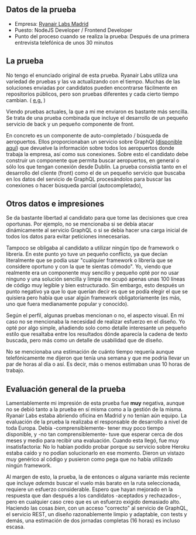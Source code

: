 ## Datos de la prueba

 - Empresa: [Ryanair Labs Madrid](https://careers.ryanair.com/ryanair-labs-madrid/)
 - Puesto: NodeJS Developer / Frontend Developer
 - Punto del proceso cuando se realiza la prueba: Después de una primera entrevista telefónica de unos 30 minutos

## La prueba

No tengo el enunciado original de esta prueba. Ryanair Labs utiliza una variedad de pruebas y las va actualizando con el tiempo. Muchas de las soluciones enviadas por candidatos pueden encontrarse fácilmente en repositorios públicos, pero son pruebas diferentes y cada cierto tiempo cambian. ( [e.g.](https://github.com/search?q=ryanair&type=Repositories) )

Viendo pruebas actuales, la que a mi me enviaron es bastante más sencilla. Se trata de una prueba combinada que incluye el desarrollo de un pequeño servicio de back y un pequeño componente de front.

En concreto es un componente de auto-completado / búsqueda de aeropuertos. Ellos proporcionaban un servicio sobre GraphQl ([disponible aquí](https://nodejs-tech-test.herokuapp.com/graphql?query={airports{name,seoName,iataCode,routes}})) que devuelve la información sobre todos los aeropuertos donde trabaja la empresa, así como sus conexiones. Sobre esto el candidato debe construir un componente que permita buscar aeropuertos, en general o sólo los que tengan conexión desde Dublín.
La prueba consistía tanto en el desarrollo del cliente (front) como el de un pequeño servicio que buscaba en los datos del servicio de GraphQL procesándolos para buscar las conexiones o hacer búsqueda parcial (autocompletado),

## Otros datos e impresiones

Se da bastante libertad al candidato para que tome las decisiones que crea oportunas. Por ejemplo, no se mencionaba si se debía atacar dinámicamente al servicio GraphQL o si se debía hacer una carga inicial de todos los datos para evitar peticiones innecesarias.

Tampoco se obligaba al candidato a utilizar ningún tipo de framework o librería. En este punto yo tuve un pequeño conflicto, ya que decían literalmente que se podía usar "cualquier framework o librería que se considere oportuno y con la que te sientas cómodo". Yo, viendo que realmente era un componente muy sencillo y pequeño opté por no usar ninguno y una solución sencilla y limpia me ocupó apenas unas 100 líneas de código muy legible y bien estructurado. Sin embargo, esto después un punto negativo ya que lo que querían decir es que se podía elegir el que se quisiera pero había que usar algún framework obligatoriamente (es más, uno que fuera medianamente popular y conocido).

Según el perfil, algunas pruebas mencionan o no, el aspecto visual. En mi caso no se mencionaba la necesidad de realizar esfuerzo en el diseño. Yo opté por algo simple, añadiendo solo como detalle interesante un pequeño estilo que resaltaba entre los resultados dónde aparecía la cadena de texto buscada, pero más como un detalle de usabilidad que de diseño.

No se mencionaba una estimación de cuánto tiempo requería aunque telefónicamente me dijeron que tenía una semana y que me podría llevar un par de horas al día o así. Es decir, más o menos estimaban unas 10 horas de trabajo.

## Evaluación general de la prueba

Lamentablemente mi impresión de esta prueba fue **muy** negativa, aunque no se debió tanto a la prueba en sí misma como a la gestión de la misma. Ryanair Labs estaba abriendo oficina en Madrid y no tenían aún equipo. La evaluación de la prueba la realizaba el responsable de desarrollo a nivel de toda Europa. Debía -comprensiblemente- tener muy poco tiempo disponible, y -no tan comprensiblemente- tuve que esperar cerca de dos meses y medio para recibir una evaluación. Cuando esta llegó, fue muy insatisfactoria: No lo habían podido probar porque _su_ servicio sobre Heroku estaba caído y no podían solucionarlo en ese momento. Dieron un vistazo muy genérico al código y pusieron como pega que no había utilizado ningún framework.

Al margen de esto, la prueba, la de entonces o alguna variante más reciente que incluye _además_ buscar el vuelo más barato en la ruta seleccionada, requiere un esfuerzo considerable. Espero que hayan mejorado en la respuesta que dan después a los candidatos -aceptados y rechazados-, pero en cualquier caso creo que es un esfuerzo exigido demasiado alto. Haciendo las cosas _bien_, con un acceso "correcto" al servicio de GraphQL, el servicio REST, un diseño razonablemente limpio y adaptable, con tests y demás, una estimación de dos jornadas completas (16 horas) es incluso escasa.
